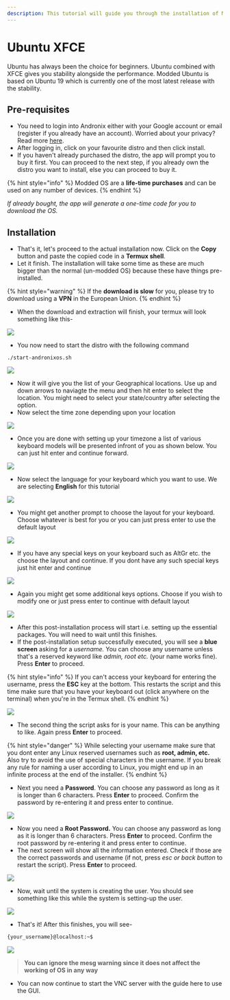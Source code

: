 ```yaml
---
description: This tutorial will guide you through the installation of Modded Ubuntu XFCE.
---
```


# Ubuntu XFCE

Ubuntu has always been the choice for beginners. Ubuntu combined with XFCE gives you stability alongside the performance. Modded Ubuntu is based on Ubuntu 19 which is currently one of the most latest release with the stability. 

## Pre-requisites

* You need to login into Andronix either with your Google account or email \(register if you already have an account\). Worried about your privacy? Read more [here](https://andronix.app/privacy-policy/).
* After logging in, click on your favourite distro and then click install.
* If you haven't already purchased the distro, the app will prompt you to buy it first. You can proceed to the next step, if you already own the distro you want to install, else you can proceed to buy it.

{% hint style="info" %}
Modded OS are a **life-time purchases** and can be used on any number of devices.
{% endhint %}

_If already bought, the app will generate a one-time code for you to download the OS._

## Installation

* That's it, let's proceed to the actual installation now. Click on the **Copy** button and paste the copied code in a **Termux shell**.
* Let it finish. The installation will take some time as these are much bigger than the normal \(un-modded OS\) because these have things pre-installed.

{% hint style="warning" %}
If the **download is slow** for you, please try to download using a **VPN** in the European Union.
{% endhint %}

* When the download and extraction will finish, your termux will look something like this-

![](../../.gitbook/assets/complete_install_moddedos.png)

* You now need to start the distro with the following command

```text
./start-andronixos.sh
```

![](../../.gitbook/assets/geo_area.png)

* Now it will give you the list of your Geographical locations. Use up and down arrows to naviagte the menu and then hit enter to select the location. You might need to select your state/country after selecting the option. 
* Now select the time zone depending upon your location

![](../../.gitbook/assets/time_zone.png)

* Once you are done with setting up your timezone a list of various keyboard models will be presented infront of you as shown below. You can just hit enter and continue forward.

![](../../.gitbook/assets/phy_keyboard.png)

* Now select the language for your keyboard which you want to use. We are selecting **English** for this tutorial

![](../../.gitbook/assets/key_layout_country.png)

* You might get another prompt to choose the layout for your keyboard. Choose whatever is best for you or you can just press enter to use the default layout

![](../../.gitbook/assets/key_config.png)

* If you have any special keys on your keyboard such as AltGr etc. the choose the layout and continue. If you dont have any such special keys just hit enter and continue

![](../../.gitbook/assets/alt_gr.png)

* Again you might get some additional keys options. Choose if you wish to modify one or just press enter to continue with default layout

![](../../.gitbook/assets/compose_key.png)

* After this post-installation process will start i.e. setting up the essential packages. You will need to wait until this finishes.
* If the post-installation setup successfully executed, you will see a **blue screen** asking for a _username._ You can choose any username unless that's a reserved keyword like _admin, root etc._ \(your name works fine\). Press **Enter** to proceed.

{% hint style="info" %}
If you can't access your keyboard for entering the username, press the **ESC** key at the bottom. This restarts the script and this time make sure that you have your keyboard out \(click anywhere on the terminal\) when you're in the Termux shell.
{% endhint %}

![](../../.gitbook/assets/username_user.png)

* The second thing the script asks for is your name. This can be anything to like. Again press **Enter** to proceed.

{% hint style="danger" %}
While selecting your username make sure that you dont enter any Linux reserved usernames such as **root, admin, etc.**  Also try to avoid the use of special characters in the username. If you break any rule for naming a user according to Linux, you might end up in an infinite process at the end of the installer. 
{% endhint %}



* Next you need a **Password**. You can choose any password as long as it is longer than 6 characters. Press **Enter** to proceed. Confirm the password by re-entering it and press enter to continue.

![](../../.gitbook/assets/pass_user.png)

* Now you need a **Root Password.** You can choose any password as long as it is longer than 6 characters. Press **Enter** to proceed. Confirm the root password by re-entering it and press enter to continue.
* The next screen will show all the information entered. Check if those are the correct passwords and username \(if not, press _esc or back button_ to restart the script\). Press **Enter** to proceed.

![](../../.gitbook/assets/confirm_user.png)

* Now, wait until the system is creating the user. You should see something like this while the system is setting-up the user.

![](../../.gitbook/assets/user_creation_moddedos.png)

* That's it! After this finishes, you will see-

```bash
{your_username}@localhost:~$
```

![](../../.gitbook/assets/after_user.png)

> **You can ignore the mesg warning since it does not affect the working of OS in any way**

* You can now continue to start the VNC server with the guide here to use the GUI.

